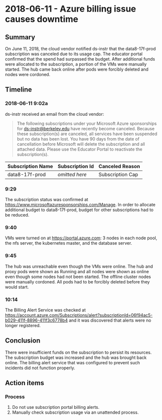 # 2018-06-11 - Azure billing issue causes downtime

## Summary

On June 11, 2018, the cloud vendor notified ds-instr that the data8-17f-prod subscription was canceled due to its usage cap. The educator portal confirmed that the spend had surpassed the budget. After additional funds were allocated to the subscription, a portion of the VMs were manually started. The hub came back online after pods were forcibly deleted and nodes were cordoned.

## Timeline

### 2018-06-11 9:02a

ds-instr received an email from the cloud vendor:

> The following subscriptions under your Microsoft Azure sponsorships for ds-instr@berkeley.edu have recently become canceled.
> Because these subscription(s) are canceled, all services have been suspended but no data has been lost. You have 90 days from the date of cancellation before Microsoft will delete the subscription and all attached data. Please use the Educator Portal to reactivate the subscription(s).

| Subscription Name | Subscription Id | Canceled Reason       |
| ----------------- | --------------- | --------------------- |
| data8-17f-prod    | *omitted here*  | Subscription Cap      |

### 9:29

The subscription status was confirmed at https://www.microsoftazuresponsorships.com/Manage. In order to allocate additional budget to data8-17f-prod, budget for other subscriptions had to be reduced.

### 9:40

VMs were turned on at https://portal.azure.com: 3 nodes in each node pool, the nfs server, the kubernetes master, and the database server.

### 9:45

The hub was unreachable even though the VMs were online. The hub and proxy pods were shown as Running and all nodes were shown as online even though some nodes had not been started. The offline cluster nodes were manually cordoned. All pods had to be forcibly deleted before they would start.

### 10:14

The Billing Alert Service was checked at https://account.azure.com/Subscriptions/alert?subscriptionId=06f94ac5-b029-411f-8896-411f3c6778b4 and it was discovered that alerts were no longer registered.

## Conclusion

There were insufficient funds on the subscription to persist its resources. The subscription budget was increased and the hub was brought back online. The billing alert service that was configured to prevent such incidents did not function properly.

## Action items

### Process

1. Do not use subscription portal billing alerts.
1. Manually check subscription usage via an unattended process.
